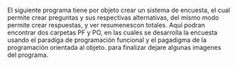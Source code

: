 El siguiente programa tiene por objeto crear un sistema de encuesta, el cual permite crear preguntas y sus respectivas alternativas, del mismo modo permite crear respuestas, y ver resumenescon totales.
Aquí podran encontrar dos carpetas PF y PO, en las cuales se desarrolla la encuesta usando el paradiga de programación funcional y el pagadigma de la programación orientada al objeto.
para finalizar dejare algunas imagenes del programa.
